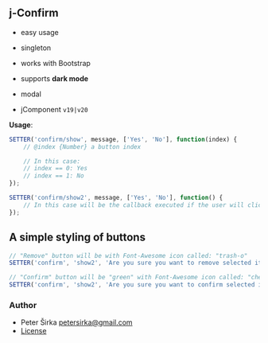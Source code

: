 ## j-Confirm

- easy usage
- singleton
- works with Bootstrap
- supports __dark mode__
- modal

- jComponent `v19|v20`

__Usage__:

```javascript
SETTER('confirm/show', message, ['Yes', 'No'], function(index) {
	// @index {Number} a button index

	// In this case:
	// index == 0: Yes
	// index == 1: No
});

SETTER('confirm/show2', message, ['Yes', 'No'], function() {
	// In this case will be the callback executed if the user will click on "yes" button only
});
````

## A simple styling of buttons

```javascript
// "Remove" button will be with Font-Awesome icon called: "trash-o"
SETTER('confirm', 'show2', 'Are you sure you want to remove selected item?', ['"trash" Remove', 'Cancel'], REMOVE_FUNCTION);

// "Confirm" button will be "green" with Font-Awesome icon called: "checked-circle"
SETTER('confirm', 'show2', 'Are you sure you want to confirm selected items?', ['"checked-circle" Confirm #2BA433', 'Cancel'], REMOVE_FUNCTION);
```

### Author

- Peter Širka <petersirka@gmail.com>
- [License](https://www.totaljs.com/license/)